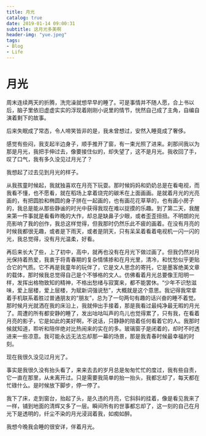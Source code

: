 ```yaml
---
title: 月光
catalog: true
date: 2019-01-14 09:00:31
subtitle: 这月光多美啊
header-img: "yue.jpeg"
tags: 
- Blog
- Life
---
```


# 月光

周末连续两天的折腾，洗完澡就想早早的睡了。可是事情并不随人愿，合上书以后，脑子里依旧虚虚实实的浮现着刚刚小说里的情节，恍然自己成了主角，自编自演着剩下的故事。

后来失眠成了常态，令人啼笑皆非的是，我未曾想过，安然入睡竟成了奢侈。

感觉有些闷，我支起半边身子，顺手推开了窗，有一束光照了进来。刹那间我以为那是月光，我把手伸过去，像要接住似的，却失望了，这不是月光。我收回了手，叹了口气，我有多久没见过月光了？

我想起了过去见到月光的样子。

从我孩童时候起，我就独喜欢在月亮下玩耍。那时候妈妈和奶奶总是在看电视，而我看不懂，也不愿看，就在稻场上拿着烧完的碳禾在上面画画。是就着月光的光亮画的，有把圆脸和椭圆的身子拼在一起画的，也有画花花草草的，也有画小房子的，我总是能从那些静谧的时光中获得我现在难以捉摸的乐趣。到了第二天，我醒来第一件事就是看看昨晚的大作，却总是缺鼻子少眼，或者歪歪扭扭。不明朗的光亮影响了我的创作，我总这样觉得，但我那时仍然乐此不疲的画着。在没有月亮的时候我都很无趣，或者是下雨天，或者是阴天，只有呆呆着看着电视机一闪一闪的光，我总觉得，没有月光温柔，好看。

再后来长大了些，上了初中，高中，就再也没有在月光下做过画了。但我仍然对月光保持着热爱，我衷于将青春期的复杂情愫掺和在月光里，清冷，和忧愁似乎更贴合它的气质。它不再是我童年的玩伴了，它是文人思念的寄托，它是墨客绝美文章的载体，那时候我总觉得自己是个不够格的文人。仿佛看着月光总要像王阳明一样，发挥出格物致知的精神，不格出愁绪与寂寞来，都不能罢休。“少年不识愁滋味，爱上层楼，爱上层楼，为赋新词强说愁”，大概就是这个意思。我记得我常拿着手机联系着胜过普通朋友的“朋友”，总为了一句两句有趣的话兴奋的睡不着觉。那时候月光就洒在我的床沿上，我就伸出手接着，那是我看过最纯净最无暇的月光了。周遭的所有都安静的睡了，发出咕咕叫声的鸟儿也觉得累了，只有我，在看着月亮的影子，它是如此的美好啊，不说话，只静静的陪着任何看着它的人。我那时候就知道，聆听和陪伴绝对比热闹来的实在的多。玻璃窗子是闭着的，却时不时透进来一些凉意。我可能永远无法忘却那一幕的场景，那是我青春时候最幸福的时刻。

现在我很久没见过月光了。

事实是我很久没有抬头看了，来来去去的岁月总是匆匆忙忙的度过，我有些自责，它一直在那里，从未离开过。只是需要我简单的抬一抬头，我都忘却了，每天都在忙碌什么。是时候放下脚步，停一停了。

我下了床，走到窗台，抬起了头，是久违的月亮，它斜斜的挂着，像是看见我来了一样，铺到地面的清辉又多了一层。瞬间所有的世事都忘却了，这一刻的自己在月光下是透明的，纤尘不染的月光浸润着我，如痴如醉。

我想今晚我会睡的很安详，伴着月光。
